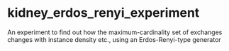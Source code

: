 # kidney_erdos_renyi_experiment
An experiment to find out how the maximum-cardinality set of exchanges changes with instance density etc., using an Erdos-Renyi-type generator
